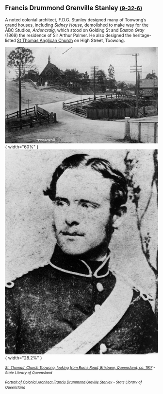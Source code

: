 ## Francis Drummond Grenville Stanley <small>[(9‑32‑6)](https://brisbane.discovereverafter.com/profile/31810061 "Go to Memorial Information" )</small>

A noted colonial architect, F.D.G. Stanley designed many of Toowong’s grand houses, including *Sidney House*, demolished to make way for the ABC Studios, *Ardencraig*, which stood on Golding St and *Easton Gray* (1869) the residence of Sir Arthur Palmer. He also designed the heritage-listed [St Thomas Anglican Church](https://apps.des.qld.gov.au/heritage-register/detail/?id=600336) on High Street, Toowong.

![St. Thomas' Church Toowong, looking from Burns Road, Brisbane, Queensland, ca. 1917](../assets/st-thomas-church-toowong-ca1917.jpg){ width="60%" } ![Portrait of Colonial Architect Francis Drummond Greville Stanley](../assets/francis-drummond-grenville-stanley.jpg){ width="28.2%" }

*<small>[St. Thomas' Church Toowong, looking from Burns Road, Brisbane, Queensland, ca. 1917](http://onesearch.slq.qld.gov.au/permalink/f/1upgmng/slq_alma21220179080002061) - State Library of Queensland </small>*

*<small>[Portrait of Colonial Architect Francis Drummond Greville Stanley](https://onesearch.slq.qld.gov.au/permalink/61SLQ_INST/tqqf2h/alma99184003660702061) - State Library of Queensland </small>*

<!--
http://queenswharf.org/people/francis-drummond-greville-stanley/
https://www.familyhistory.bdm.qld.gov.au/details/5f236bf741400f5473125bb04b872aca79a817fe5e883c1655239373e2659677
-->